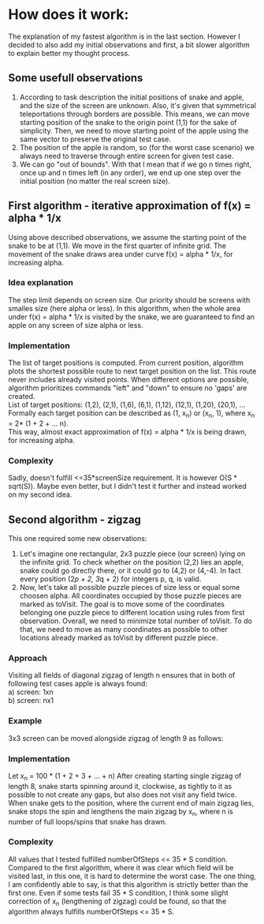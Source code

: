 # How does it work:
The explanation of my fastest algorithm is in the last section. However I decided to also add my initial observations and first, a bit slower algorithm to explain better my thought process.
## Some usefull observations
1) According to task description the initial positions of snake and apple, and the size of the screen are unknown. Also, it's given that symmetrical teleportations through borders are possible. This means, we can move starting position of the snake to the origin point (1,1) for the sake of simplicity. Then, we need to move starting point of the apple using the same vector to preserve the original test case.
2) The position of the apple is random, so (for the worst case scenario) we always need to traverse through entire screen for given test case.
3) We can go "out of bounds". With that I mean that if we go n times right, once up and n times left (in any order), we end up one step over the initial position (no matter the real screen size).

## First algorithm - iterative approximation of f(x) = alpha * 1/x
Using above described observations, we assume the starting point of the snake to be at (1,1).
We move in the first quarter of infinite grid. The movement of the snake draws area under curve f(x) = alpha * 1/x, for increasing alpha.
### Idea explanation
The step limit depends on screen size. Our priority should be screens with smalles size (here alpha or less).
In this algorithm, when the whole area under f(x) = alpha * 1/x is visited by the snake, we are guaranteed to find an apple on any screen of size alpha or less.
### Implementation
The list of target positions is computed.
From current position, algorithm plots the shortest possible route to next target position on the list.
This route never includes already visited points. 
When different options are possible, algorithm prioritizes commands "left" and "down" to ensure no 'gaps' are created.  
List of target positions: (1,2), (2,1), (1,6), (6,1), (1,12), (12,1), (1,20), (20,1), ...  
Formally each target position can be described as (1, x<sub>n</sub>) or (x<sub>n</sub>, 1), where x<sub>n</sub> = 2* (1 + 2 + ... n).  
This way, almost exact approximation of f(x) = alpha * 1/x is being drawn, for increasing alpha.
### Complexity
Sadly, doesn't fulfill <=35*screenSize requirement. It is however O(S * sqrt(S)). Maybe even better, but I didn't test it further and instead worked on my second idea.

## Second algorithm - zigzag
This one required some new observations:
1) Let's imagine one rectangular, 2x3 puzzle piece (our screen) lying on the infinite grid. To check whether on the position (2,2) lies an apple, snake could go directly there, or it could go to (4,2) or (4,-4). In fact every position (2*p + 2, 3*q + 2) for integers p, q, is valid.
2) Now, let's take all possible puzzle pieces of size less or equal some choosen alpha. All coordinates occupied by those puzzle pieces are marked as toVisit. The goal is to move some of the coordinates belonging one puzzle piece to different location using rules from first observation. Overall, we need to minimize total number of toVisit. To do that, we need to move as many coordinates as possible to other locations already marked as toVisit by different puzzle piece.

### Approach
Visiting all fields of diagonal zigzag of length n ensures that in both of following test cases apple is always found:  
a) screen: 1xn  
b) screen: nx1  

### Example
3x3 screen can be moved alongside zigzag of length 9 as follows:  

### Implementation
Let x<sub>n</sub> = 100 * (1 + 2 + 3 + ... + n)
After creating starting single zigzag of length 8, snake starts spinning around it, clockwise, as tightly to it as possible to not create any gaps, but also does not visit any field twice.
When snake gets to the position, where the current end of main zigzag lies, snake stops the spin and lengthens the main zigzag by x<sub>n</sub>, where n is number of full loops/spins that snake has drawn.

### Complexity
All values that I tested fulfilled numberOfSteps <= 35 * S condition. Compared to the first algorithm, where it was clear which field will be visited last, in this one, it is hard to determine the worst case. The one thing, I am confidently able to say, is that this algorithm is strictly better than the first one. Even if some tests fail 35 * S condition, I think some slight correction of x<sub>n</sub> (lengthening of zigzag) could be found, so that the algorithm always fulfills numberOfSteps <= 35 * S. 


